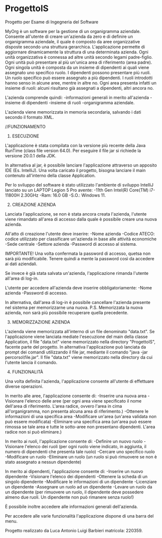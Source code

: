 # ProgettoIS
Progetto per Esame di Ingegneria del Software

MyOrg è un software per la gestione di un organigramma aziendale. 
Consente all'utente di creare un'azienda da zero e di definire un organigramma aziendale, il quale è composto da aree organizzative disposte secondo una struttura gerarchica.
L'applicazione permette di aggiornare dinamicamente la struttura di una determinata azienda. 
Ogni unità organizzativa è connessa ad altre unità secondo legami padre-figlio. Ogni unità può presentare al più un'unica area di riferimento (area padre).
Ogni singola unità è composta da un insieme di dipendenti ai quali viene assegnato uno specifico ruolo.
I dipendenti possono presentare più ruoli. Un ruolo specifico può essere assegnato a più dipendenti.
I ruoli introdotti hanno senso in alcune aree, mentre in altre no. Ogni area presenta infatti un insieme di ruoli: alcuni risultano già assegnati a dipendenti, altri ancora no.

L'azienda comprende quindi:
-informazioni generali in merito all'azienda
-insieme di dipendenti
-insieme di ruoli
-organigramma aziendale.

L'azienda viene memorizzata in memoria secondaria, salvando i dati secondo il formato XML.

//FUNZIONAMENTO

1) ESECUZIONE

L'applicazione è stata compilata con la versione più recente della Java RunTime (class file version 64.0). Per eseguire il file jar si richiede la versione 20.0.1 della JDK.

In alternativa al jar, è possibile lanciare l'applicazione attraverso un apposito IDE (Es. IntelliJ).
Una volta caricato il progetto, bisogna lanciare il main contenuto all'interno della classe Application.

Per lo sviluppo del software è stato utilizzato l'ambiente di sviluppo IntelliJ lanciato su un LAPTOP Legion 5 Pro avente:
-11th Gen Intel(R) Core(TM) i7-11800H 2.30GHz 
-Ram: 16.0 GB 
-S.O.: Windows 11.

2) CREAZIONE AZIENDA

Lanciata l'applicazione, se non è stata ancora creata l'azienda, l'utente viene rimandato all'area di accesso dalla quale è possibile creare una nuova azienda. 

All'atto di creazione l'utente deve inserire:
-Nome azienda
-Codice ATECO: codice utilizzato per classificare un'azienda in base alle attività economiche
-Sede centrale
-Settore azienda
-Password di accesso al sistema.

IMPORTANTE!
Una volta confermata la password di accesso, quetsa non sarà più modificabile. Tenere quindi a mente la password così da accedere ai dati aziendali.

Se invece è già stata salvata un'azienda, l'applicazione rimanda l'utente all'area di log-in.

L'utente per accedere all'azienda deve inserire obbligatoriamente:
-Nome azienda
-Password di accesso.

In alternativa, dall'area di log-in è possibile cancellare l'azienda presente nel sistema per memorizzarne una nuova.
P.S. Memorizzata la nuova azienda, non sarà più possibile recuperare quella precedente.

3) MEMORIZZAZIONE AZIENDA

L'azienda viene memorizzata all'interno di un file denominato "data.txt". 
Se l'applicazione viene lanciata mediate l'esecuzione del main della classe Application, il file "data.txt" viene memorizzato nella directory "ProgettoIS", facente parte del progetto. 
In alternativa l'applicazione può lanciata da prompt dei comandi utilizzando il file jar, mediante il comando "java -jar percorso\file.jar".
Il file "data.txt" viene memorizzato nella directory da cui l'utente lancia il comando.

4) FUNZIONALITÀ

Una volta definita l'azienda, l'applicazione consente all'utente di effettuare diverse operazioni.

In merito alle aree, l'applicazione consente di:
-Inserire una nuova area
-Visionare l'elenco delle aree (per ogni area viene specificato il nome dell'area di riferimento. L'area radice, ovvero l'area in cima all'organigramma, non presenta alcuna area di riferimento.)
-Ottenere le informazioni di una specifica area
-Modificare un'area (un'area validata non può essere modificata)
-Eliminare una specifica area (un'area può essere rimossa se tale area e tutte le sotto-aree non presentano dipendenti. L'area radice non si può eliminare.)

In merito ai ruoli, l'applicazione consente di:
-Definire un nuovo ruolo
-Visionare l'elenco dei ruoli (per ogni ruolo viene indicato, in aggiunta, il numero di dipendenti che presenta tale ruolo)
-Cercare uno specifico ruolo
-Modificare un ruolo
-Eliminare un ruolo (un ruolo si può rimuovere se non è stato assegnato a nessun dipendente)

In merito ai dipendenti, l'applicazione consente di:
-Inserire un nuovo dipendente
-Visionare l'elenco dei dipendenti
-Ottenere la scheda di un singolo dipendente
-Modificare le informazioni di un dipendente
-Licenziare un dipendente
-Assegnare un ruolo ad un dipendente
-Levare un ruolo da un dipendente (per rimuovere un ruolo, il dipendente deve possedere almeno due ruoli. Un dipendente non può rimanere senza ruolo!)

È possibile inoltre accedere alle informazioni generali dell'azienda.

Per accedere alle varie funzionalità l'applicazione dispone di una barra del menu. 


Progetto realizzato da Luca Antonio Luigi Barbieri matricola: 220359.
